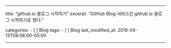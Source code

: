 - - - -
title:  “github.io 블로그 시작하기”
excerpt: “GitHub Blog 서비스인 github.io 블로그 시작하기로 했다.”

categories:
	- [ ] Blog
tags:
	- [ ] Blog
last_modified_at: 2019-04-13T08:06:00-05:00
- - - -
